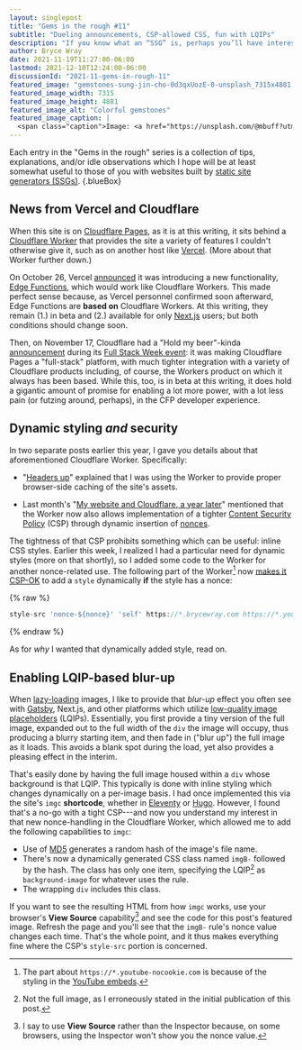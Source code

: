 ```yaml
---
layout: singlepost
title: "Gems in the rough #11"
subtitle: "Dueling announcements, CSP-allowed CSS, fun with LQIPs"
description: "If you know what an “SSG” is, perhaps you’ll have interest in these items."
author: Bryce Wray
date: 2021-11-19T11:27:00-06:00
lastmod: 2021-12-10T12:24:00-06:00
discussionId: "2021-11-gems-in-rough-11"
featured_image: "gemstones-sung-jin-cho-0d3qxUozE-0-unsplash_7315x4881.jpg"
featured_image_width: 7315
featured_image_height: 4881
featured_image_alt: "Colorful gemstones"
featured_image_caption: |
  <span class="caption">Image: <a href="https://unsplash.com/@mbuff?utm_source=unsplash&utm_medium=referral&utm_content=creditCopyText">Sung Jin Cho</a>; <a href="https://unsplash.com/s/photos/gemstones?utm_source=unsplash&utm_medium=referral&utm_content=creditCopyText">Unsplash</a></span>
---
```


Each entry in the "Gems in the rough" series is a collection of tips, explanations, and/or idle observations which I hope will be at least somewhat useful to those of you with websites built by [static site generators (SSGs)](https://jamstack.org/generators).
{.blueBox}

## News from Vercel and Cloudflare

When this site is on [Cloudflare Pages](https://pages.cloudflare.com), as it is at this writing, it sits behind a [Cloudflare Worker](https://workers.cloudflare.com) that provides the site a variety of features I couldn't otherwise give it, such as on another host like [Vercel](https://vercel.com). (More about that Worker further down.)

On October 26, Vercel [announced](https://twitter.com/vercel/status/1453034541463916549) it was introducing a new functionality, [Edge Functions](https://vercel.com/features/edge-functions), which would work like Cloudflare Workers. This made perfect sense because, as Vercel personnel confirmed soon afterward, Edge Functions are **based on** Cloudflare Workers. At this writing, they remain (1.) in beta and (2.) available for only [Next.js](https://nextjs.org) users; but both conditions should change soon.

Then, on November 17, Cloudflare had a "Hold my beer"-kinda [announcement](https://blog.cloudflare.com/cloudflare-pages-goes-full-stack/) during its [Full Stack Week event](https://blog.cloudflare.com/full-stack-week-2021/): it was making Cloudflare Pages a "full-stack" platform, with much tighter integration with a variety of Cloudflare products including, of course, the Workers product on which it always has been based. While this, too, is in beta at this writing, it does hold a gigantic amount of promise for enabling a lot more power, with a lot less pain (or futzing around, perhaps), in the CFP developer experience.

## Dynamic styling *and* security

In two separate posts earlier this year, I gave you details about that aforementioned Cloudflare Worker. Specifically:

- "[Headers up](/posts/2021/05/headers-up)" explained that I was using the Worker to provide proper browser-side caching of the site's assets.

- Last month's "[My website and Cloudflare, a year later](/posts/2021/10/my-website-cloudflare-year-later)" mentioned that the Worker now also allows implementation of a tighter [Content Security Policy](https://content-security-policy.com) (CSP) through dynamic insertion of [nonces](https://content-security-policy.com/nonce/).

The tightness of that CSP prohibits something which can be useful: inline CSS styles. Earlier this week, I realized I had a particular need for dynamic styles (more on that shortly), so I added some code to the Worker for another nonce-related use. The following part of the Worker[^YTstuff] now [makes it CSP-OK](https://content-security-policy.com/examples/allow-inline-style/) to add a `style` dynamically **if** the style has a nonce:

{% raw %}
```js
style-src 'nonce-${nonce}' 'self' https://*.brycewray.com https://*.youtube-nocookie.com data:;
```
{% endraw %}

[^YTstuff]: The part about `https://*.youtube-nocookie.com` is because of the styling in the [YouTube embeds](/posts/2021/09/gems-in-rough-09/#privacy-respecting-youtube-embeds).

As for *why* I wanted that dynamically added style, read on.

## Enabling LQIP-based blur-up

When [lazy-loading](https://developer.mozilla.org/en-US/docs/Web/Performance/Lazy_loading) images, I like to provide that *blur-up* effect you often see with [Gatsby](https://www.gatsbyjs.com), Next.js, and other platforms which utilize [low-quality image placeholders](https://www.guypo.com/introducing-lqip-low-quality-image-placeholders) (LQIPs). Essentially, you first provide a tiny version of the full image, expanded out to the full width of the `div` the image will occupy, thus producing a blurry starting item, and then fade in ("blur up") the full image as it loads. This avoids a blank spot during the load, yet also provides a pleasing effect in the interim.

That's easily done by having the full image housed within a `div` whose background is that LQIP. This typically is done with inline styling which changes dynamically on a per-image basis. I had once implemented this via the site's `imgc` **shortcode**, whether in [Eleventy](https://11ty.dev/docs/shortcodes) or [Hugo](https://gohugo.io/content-management/shortcodes/). However, I found that's a no-go with a tight CSP---and now you understand my interest in that new nonce-handling in the Cloudflare Worker, which allowed me to add the following capabilities to `imgc`:

- Use of [MD5](https://en.wikipedia.org/wiki/MD5) generates a random hash of the image's file name.
- There's now a dynamically generated CSS class named `imgB-` followed by the hash. The class has only one item, specifying the LQIP[^typoFix] as `background-image` for whatever uses the rule.
- The wrapping `div` includes this class.

[^typoFix]: Not the full image, as I erroneously stated in the initial publication of this post.

If you want to see the resulting HTML from how `imgc` works, use your browser's **View Source** capability[^notInsp] and see the code for this post's featured image. Refresh the page and you'll see that the `imgB-` rule's nonce value changes each time. That's the whole point, and it thus makes everything fine where the CSP's `style-src` portion is concerned.

[^notInsp]: I say to use **View Source** rather than the Inspector because, on some browsers, using the Inspector won't show you the nonce value.
